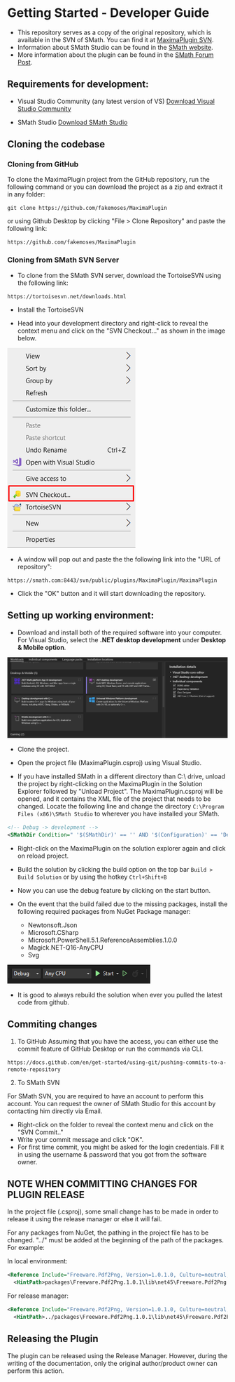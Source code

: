 Getting Started - Developer Guide
================================

- This repository serves as a copy of the original repository, which is available in the SVN of SMath. You can find it at [MaximaPlugin SVN](https://smath.com:8443/!/#public/view/head/plugins/MaximaPlugin/).
- Information about SMath Studio can be found in the [SMath website](https://smath.com/en-US).
- More information about the plugin can be found in the [SMath Forum Post](https://en.smath.com/forum/yaf_postst2078_Maxima-Plugin.aspx).

Requirements for development:
------------------------------------

- Visual Studio Community (any latest version of VS)
  [Download Visual Studio Community](https://visualstudio.microsoft.com/free-developer-offers/)
  
- SMath Studio
  [Download SMath Studio](https://smath.com/en-US/view/SMathStudio/download)

Cloning the codebase
------------------------------------
### Cloning from GitHub

To clone the MaximaPlugin project from the GitHub repository, run the following command or you can download the project as a zip and extract it in any folder:
```
git clone https://github.com/fakemoses/MaximaPlugin
```
or using Github Desktop by clicking "File > Clone Repository" and paste the following link:

```
https://github.com/fakemoses/MaximaPlugin
```

### Cloning from SMath SVN Server

* To clone from the SMath SVN server, download the TortoiseSVN using the following link:
```
https://tortoisesvn.net/downloads.html
```
* Install the TortoiseSVN

* Head into your development directory and right-click to reveal the context menu and click on the "SVN Checkout..." as shown in the image below. 

![Context menu](media/contextmenu.png)

* A window will pop out and paste the the following link into the "URL of repository": 
```
https://smath.com:8443/svn/public/plugins/MaximaPlugin/MaximaPlugin
```
* Click the "OK" button and it will start downloading the repository.

Setting up working environment:
------------------------------------

* Download and install both of the required software into your computer. For Visual Studio, select the **.NET desktop development** under **Desktop & Mobile option**. 

![Options during installation](media/options.png)

* Clone the project.
* Open the project file (MaximaPlugin.csproj) using Visual Studio.

* If you have installed SMath in a different directory than C:\\ drive, unload the project by right-clicking on the MaximaPlugin in the Solution Explorer followed by "Unload Project". The MaximaPlugin.csproj will be opened, and it contains the XML file of the project that needs to be changed. Locate the following line and change the directory `C:\Program Files (x86)\SMath Studio` to wherever you have installed your SMath.

```xml
<!-- Debug -> development -->
<SMathDir Condition=" '$(SMathDir)' == '' AND '$(Configuration)' == 'Debug' ">
```

* Right-click on the MaximaPlugin on the solution explorer again and click on reload project. 

* Build the solution by clicking the build option on the top bar `Build > Build Solution` or by using the hotkey `Ctrl+Shift+B`

* Now you can use the debug feature by clicking on the start button.

* On the event that the build failed due to the missing packages, install the following required packages from NuGet Package manager:
  * Newtonsoft.Json
  * Microsoft.CSharp
  * Microsoft.PowerShell.5.1.ReferenceAssemblies.1.0.0
  * Magick.NET-Q16-AnyCPU
  * Svg

![Debug](media/debug.png)

* It is good to always rebuild the solution when ever you pulled the latest code from github.

Commiting changes
------------------------------------

1. To GitHub
  Assuming that you have the access, you can either use the commit feature of GitHub Desktop or run the commands via CLI. 
  ```
  https://docs.github.com/en/get-started/using-git/pushing-commits-to-a-remote-repository
  ```

2. To SMath SVN

  For SMath SVN, you are required to have an account to perform this account. You can request the owner of SMath Studio for this account by contacting him directly via Email. 

  * Right-click on the folder to reveal the context menu and click on the "SVN Commit.."
  * Write your commit message and click "OK".
  * For first time commit, you might be asked for the login credentials. Fill it in using the username & password that you got from the software owner.

NOTE WHEN COMMITTING CHANGES FOR PLUGIN RELEASE
------------------------------------

In the project file (.csproj), some small change has to be made in order to release it using the release manager or else it will fail. 

For any packages from NuGet, the pathing in the project file has to be changed. "../" must be added at the beginning of the path of the packages. For example:

In local environment:

```xml
<Reference Include="Freeware.Pdf2Png, Version=1.0.1.0, Culture=neutral, PublicKeyToken=0b93ff91d4be458d, processorArchitecture=MSIL">
  <HintPath>packages\Freeware.Pdf2Png.1.0.1\lib\net45\Freeware.Pdf2Png.dll</HintPath>
```

For release manager:
```xml
<Reference Include="Freeware.Pdf2Png, Version=1.0.1.0, Culture=neutral, PublicKeyToken=0b93ff91d4be458d, processorArchitecture=MSIL">
  <HintPath>../packages\Freeware.Pdf2Png.1.0.1\lib\net45\Freeware.Pdf2Png.dll</HintPath>
```

Releasing the Plugin
------------------------------------

The plugin can be released using the Release Manager. However, during the writing of the documentation, only the original author/product owner can perform this action. 
